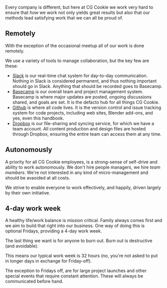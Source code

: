 Every company is different, but here at CG Cookie we work very hard to ensure that *how* we work not only yields great
results but also that our methods lead satisfying work that we can all be proud of.

## Remotely
With the exception of the occasional meetup all of our work is done remotely. 

We use a variety of tools to manage collaboration, but the key few are these:

* [Slack](https://slack.com) is our real-time chat system for day-to-day communication. Nothing in Slack is considered permanent, and thus nothing important should go in Slack. Anything that should be recorded goes to Basecamp.
* [Basecamp](https://basecamp.com) is our overall team and project management system. Basecamp is where major updates are posted, ongoing discussions shared, and goals are set. It is the defacto hub for all things CG Cookie.
* [Github](https://github.com) is where all code lives. It is the version control and issue tracking system for code projects, including web sites, Blender add-ons, and yes, even this handbook.
* [Dropbox](https://dropbox.com) is our file-sharing and syncing service, for which we have a team account. All content production and design files are hosted through Dropbox, ensuring the entire team can access them at any time. 

## Autonomously
A priority for all CG Cookie employees, is a strong-sense of self-drive and ability to work autonomously. We don't hire people managers, we hire *team members*. We're not interested in any kind of micro-management and should be avaoided at all costs.

We strive to enable everyone to work effectively, and happily, driven largely by their own initiative.

## 4-day work week
A healthy life/work balance is mission critical. Family always comes first and we aim to build that right into our business. One way of doing this is optional Fridays, providing a 4-day work week. 

The last thing we want is for anyone to burn out. Burn out is destructive (and avoidable). 

This means our typical work week is 32 hours (no, you're not asked to put in longer days in exchange for Friday-off). 

The exception to Fridays off, are for large project launches and other special events that require constant attention. These will always be communicated before hand.
